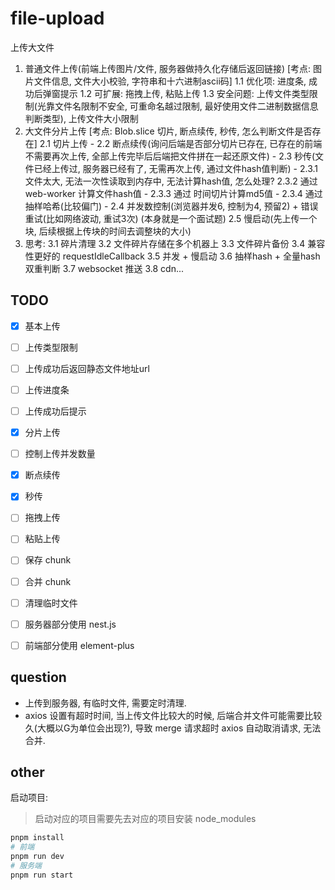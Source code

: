 # file-upload

上传大文件

1. 普通文件上传(前端上传图片/文件, 服务器做持久化存储后返回链接) [考点: 图片文件信息, 文件大小校验, 字符串和十六进制ascii码]
  1.1 优化项: 进度条, 成功后弹窗提示
  1.2 可扩展: 拖拽上传, 粘贴上传
  1.3 安全问题: 上传文件类型限制(光靠文件名限制不安全, 可重命名越过限制, 最好使用文件二进制数据信息判断类型), 上传文件大小限制
2. 大文件分片上传 [考点: Blob.slice 切片, 断点续传, 秒传, 怎么判断文件是否存在]
  2.1 切片上传 -
  2.2 断点续传(询问后端是否部分切片已存在, 已存在的前端不需要再次上传, 全部上传完毕后后端把文件拼在一起还原文件) -
  2.3 秒传(文件已经上传过, 服务器已经有了, 无需再次上传, 通过文件hash值判断) -
    2.3.1 文件太大, 无法一次性读取到内存中, 无法计算hash值, 怎么处理?
    2.3.2 通过 web-worker 计算文件hash值 -
    2.3.3 通过 时间切片计算md5值 -
    2.3.4 通过 抽样哈希(比较偏门) -
  2.4 并发数控制(浏览器并发6, 控制为4, 预留2) + 错误重试(比如网络波动, 重试3次) (本身就是一个面试题)
  2.5 慢启动(先上传一个块, 后续根据上传块的时间去调整块的大小)
3. 思考:
  3.1 碎片清理
  3.2 文件碎片存储在多个机器上
  3.3 文件碎片备份
  3.4 兼容性更好的 requestIdleCallback
  3.5 并发 + 慢启动
  3.6 抽样hash + 全量hash双重判断
  3.7 websocket 推送
  3.8 cdn...

## TODO

- [x] 基本上传
- [ ] 上传类型限制
- [ ] 上传成功后返回静态文件地址url
- [ ] 上传进度条
- [ ] 上传成功后提示
- [x] 分片上传
- [ ] 控制上传并发数量
- [x] 断点续传
- [x] 秒传
- [ ] 拖拽上传
- [ ] 粘贴上传

- [ ] 保存 chunk
- [ ] 合并 chunk
- [ ] 清理临时文件

- [ ] 服务器部分使用 nest.js
- [ ] 前端部分使用 element-plus

## question

- 上传到服务器, 有临时文件, 需要定时清理.
- axios 设置有超时时间, 当上传文件比较大的时候, 后端合并文件可能需要比较久(大概以G为单位会出现?), 导致 merge 请求超时 axios 自动取消请求, 无法合并.

## other

启动项目:

> 启动对应的项目需要先去对应的项目安装 node_modules

```bash
pnpm install
# 前端
pnpm run dev
# 服务端
pnpm run start
```
